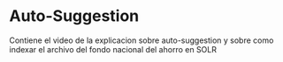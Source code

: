 Auto-Suggestion
===============

Contiene el video de la explicacion sobre auto-suggestion y sobre como indexar el archivo del fondo nacional del ahorro en SOLR

